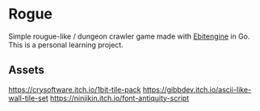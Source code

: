 # Rogue

Simple rougue-like / dungeon crawler game made with [Ebitengine](https://ebitengine.org/) in Go. This is a personal learning project.

## Assets

https://crysoftware.itch.io/1bit-tile-pack
https://gibbdev.itch.io/ascii-like-wall-tile-set
https://ninjikin.itch.io/font-antiquity-script
